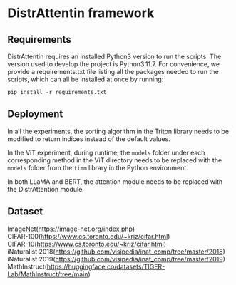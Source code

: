 # DistrAttentin framework
## Requirements
DistrAttentin requires an installed Python3 version to run the scripts. The version used to develop the project is Python3.11.7. For convenience, we provide a requirements.txt file listing all the packages needed to run the scripts, which can all be installed at once by running:
```
pip install -r requirements.txt 
```
## Deployment
In all the experiments, the sorting algorithm in the Triton library needs to be modified to return indices instead of the default values.

In the ViT experiment, during runtime, the ```models``` folder under each corresponding method in the ViT directory needs to be replaced with the ```models``` folder from the ```timm``` library in the Python environment.

In both LLaMA and BERT, the attention module needs to be replaced with the DistrAttention module.

## Dataset
ImageNet(https://image-net.org/index.php)\
CIFAR-100(https://www.cs.toronto.edu/~kriz/cifar.html)\
CIFAR-10(https://www.cs.toronto.edu/~kriz/cifar.html)\
iNaturalist 2018(https://github.com/visipedia/inat_comp/tree/master/2018)\
iNaturalist 2019(https://github.com/visipedia/inat_comp/tree/master/2019)\
MathInstruct(https://huggingface.co/datasets/TIGER-Lab/MathInstruct/tree/main)

